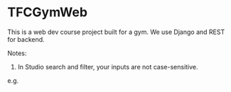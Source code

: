 # TFCGymWeb

This is a web dev course project built for a gym.
We use Django and REST for backend.


Notes:
1. In Studio search and filter, your inputs are not case-sensitive.

e.g. 



